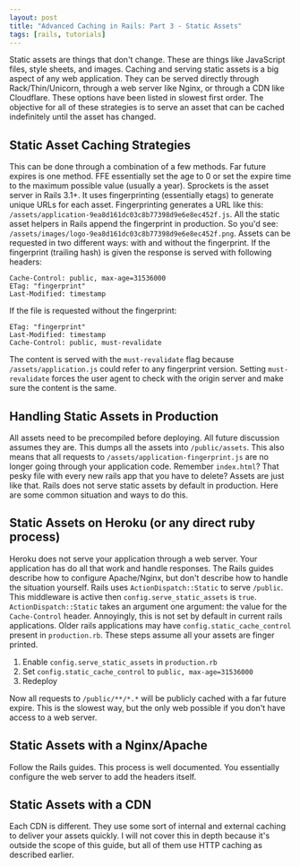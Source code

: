 ```yaml
---
layout: post
title: "Advanced Caching in Rails: Part 3 - Static Assets"
tags: [rails, tutorials]
---
```


Static assets are things that don't change. These are things like
JavaScript files, style sheets, and images. Caching and serving static
assets is a big aspect of any web application. They can be served
directly through Rack/Thin/Unicorn, through a web server like Nginx, or
through a CDN like Cloudflare. These options have been listed in slowest
first order. The objective for all of these strategies is to serve an
asset that can be cached indefinitely until the asset has changed.

## Static Asset Caching Strategies

This can be done through a combination of a few methods. Far future
expires is one method. FFE essentially set the age to 0 or set the
expire time to the maximum possible value (usually a year). Sprockets is
the asset server in Rails 3.1+. It uses fingerprinting (essentially
etags) to generate unique URLs for each asset. Fingerprinting generates
a URL like this: `/assets/application-9ea8d161dc03c8b77398d9e6e8ec452f.js`.
All the static asset helpers in Rails append the fingerprint in
production. So you'd see: `/assets/images/logo-9ea8d161dc03c8b77398d9e6e8ec452f.png`.
Assets can be requested in two different ways: with and without the
fingerprint. If the fingerprint (trailing hash) is given the response is
served with following headers:

```
Cache-Control: public, max-age=31536000
ETag: "fingerprint"
Last-Modified: timestamp
```

If the file is requested without the fingerprint:

```
ETag: "fingerprint"
Last-Modified: timestamp
Cache-Control: public, must-revalidate
```

The content is served with the `must-revalidate` flag because
`/assets/application.js` could refer to any fingerprint version. Setting
`must-revalidate` forces the user agent to check with the origin server
and make sure the content is the same.

## Handling Static Assets in Production

All assets need to be precompiled before deploying. All future
discussion assumes they are. This dumps all the assets into
`/public/assets`. This also means that all requests to
`/assets/application-fingerprint.js` are no longer going through your
application code. Remember `index.html`? That pesky file with every new
rails app that you have to delete? Assets are just like that. Rails
does not serve static assets by default in production. Here are some
common situation and ways to do this.

## Static Assets on Heroku (or any direct ruby process)

Heroku does not serve your application through a web server. Your
application has do all that work and handle responses. The Rails guides
describe how to configure Apache/Nginx, but don't describe how to handle
the situation yourself. Rails uses `ActionDispatch::Static` to serve
`/public`. This middleware is active then `config.serve_static_assets`
is `true`. `ActionDispatch::Static` takes an argument one argument: the value 
for the `Cache-Control` header. Annoyingly, this is not set by default 
in current rails applications. Older rails applications may have
`config.static_cache_control` present in `production.rb`. These steps
assume all your assets are finger printed.

1. Enable `config.serve_static_assets` in `production.rb`
2. Set `config.static_cache_control` to `public, max-age=31536000`
3. Redeploy

Now all requests to `/public/**/*.*` will be publicly cached with a
far future expire. This is the slowest way, but the only web possible if
you don't have access to a web server.

## Static Assets with a Nginx/Apache

Follow the Rails guides. This process is well documented. You
essentially configure the web server to add the headers itself.

## Static Assets with a CDN

Each CDN is different. They use some sort of internal and external
caching to deliver your assets quickly. I will not cover this in depth
because it's outside the scope of this guide, but all of them use HTTP
caching as described earlier.
